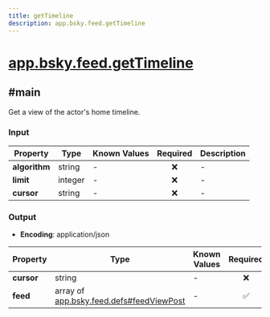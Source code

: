 ```yaml
---
title: getTimeline
description: app.bsky.feed.getTimeline
---
```


# [app.bsky.feed.getTimeline](https://github.com/myConsciousness/atproto.dart/blob/main/lexicons/app/bsky/feed/getTimeline.json)

## #main

Get a view of the actor's home timeline.

### Input

| Property | Type | Known Values | Required | Description |
| --- | --- | --- | :---: | --- |
| **algorithm** | string | - | ❌ | - |
| **limit** | integer | - | ❌ | - |
| **cursor** | string | - | ❌ | - |

### Output

- **Encoding**: application/json

| Property | Type | Known Values | Required | Description |
| --- | --- | --- | :---: | --- |
| **cursor** | string | - | ❌ | - |
| **feed** | array of [app.bsky.feed.defs#feedViewPost](../../../../lexicons/app/bsky/feed/defs.md#feedviewpost) | - | ✅ | - |
